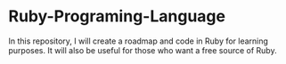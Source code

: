 # Ruby-Programing-Language
In this repository, I will create a roadmap and code in Ruby for learning purposes. It will also be useful for those who want a free source of Ruby.
